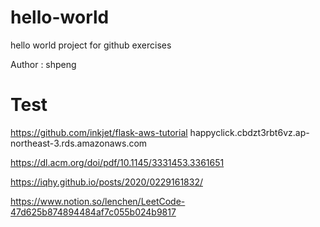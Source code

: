 # hello-world
hello world project for github exercises

Author : shpeng

# Test
https://github.com/inkjet/flask-aws-tutorial
happyclick.cbdzt3rbt6vz.ap-northeast-3.rds.amazonaws.com

https://dl.acm.org/doi/pdf/10.1145/3331453.3361651

https://iqhy.github.io/posts/2020/0229161832/

https://www.notion.so/lenchen/LeetCode-47d625b874894484af7c055b024b9817
